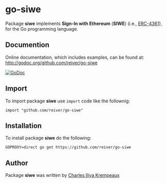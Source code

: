 # go-siwe

Package **siwe** implements **Sign-In with Ethereum** (**SIWE**) (i.e., [ERC-4361](https://eips.ethereum.org/EIPS/eip-4361)), for the Go programming language.

## Documention

Online documentation, which includes examples, can be found at: http://godoc.org/github.com/reiver/go-siwe

[![GoDoc](https://godoc.org/github.com/reiver/go-siwe?status.svg)](https://godoc.org/github.com/reiver/go-siwe)

## Import

To import package **siwe** use `import` code like the follownig:
```
import "github.com/reiver/go-siwe"
```

## Installation

To install package **siwe** do the following:
```
GOPROXY=direct go get https://github.com/reiver/go-siwe
```

## Author

Package **siwe** was written by [Charles Iliya Krempeaux](http://reiver.link)
